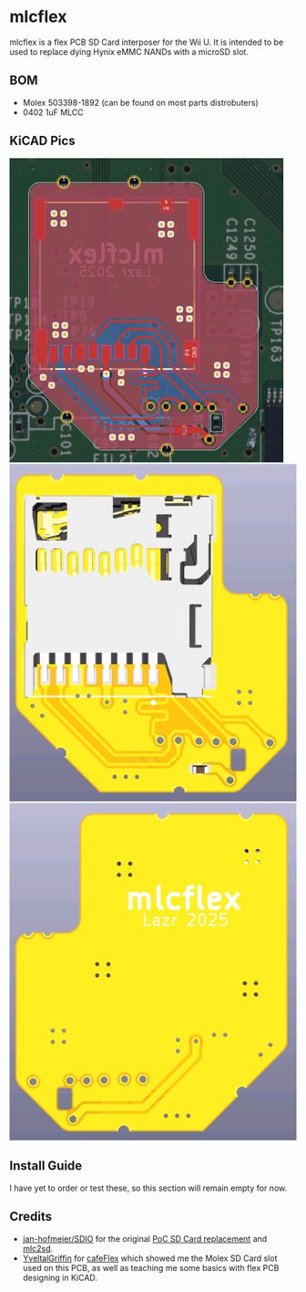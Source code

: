 # mlcflex
mlcflex is a flex PCB SD Card interposer for the Wii U. It is intended to be used to replace dying Hynix eMMC NANDs with a microSD slot.

## BOM
- Molex 503398-1892 (can be found on most parts distrobuters)
- 0402 1uF MLCC

## KiCAD Pics
![](https://github.com/Lazr1026/mlcflex/blob/main/Pics/kicad.png?raw=true)
![](https://github.com/Lazr1026/mlcflex/blob/main/Pics/top.png?raw=true)
![](https://github.com/Lazr1026/mlcflex/blob/main/Pics/bottom.png?raw=true)

## Install Guide
I have yet to order or test these, so this section will remain empty for now.

## Credits
- [jan-hofmeier/SDIO](https://github.com/jan-hofmeier) for the original [PoC SD Card replacement](https://gbatemp.net/threads/626448/) and [mlc2sd](https://github.com/jan-hofmeier/mlc2sd).
- [YveltalGriffin](https://github.com/mackieks) for [cafeFlex](https://github.com/mackieks/cafeFlex) which showed me the Molex SD Card slot used on this PCB, as well as teaching me some basics with flex PCB designing in KiCAD.
